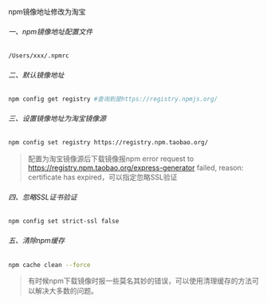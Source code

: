 npm镜像地址修改为淘宝

###### 一、npm镜像地址配置文件

```sh
/Users/xxx/.npmrc
```

###### 二、默认镜像地址

```sh
npm config get registry #查询到是https://registry.npmjs.org/
```

###### 三、设置镜像地址为淘宝镜像源

```sh
npm config set registry https://registry.npm.taobao.org/
```

> 配置为淘宝镜像源后下载镜像报npm error request to https://registry.npm.taobao.org/express-generator failed, reason: certificate has expired，可以指定忽略SSL验证

###### 四、忽略SSL证书验证

```sh
npm config set strict-ssl false
```

###### 五、清除npm缓存

```sh
npm cache clean --force
```

> 有时候npm下载镜像时报一些莫名其妙的错误，可以使用清理缓存的方法可以解决大多数的问题。